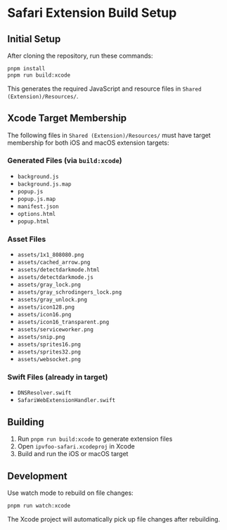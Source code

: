 # Safari Extension Build Setup

## Initial Setup

After cloning the repository, run these commands:

```bash
pnpm install
pnpm run build:xcode
```

This generates the required JavaScript and resource files in `Shared (Extension)/Resources/`.

## Xcode Target Membership

The following files in `Shared (Extension)/Resources/` must have target membership for both iOS and macOS extension targets:

### Generated Files (via `build:xcode`)
- `background.js`
- `background.js.map`
- `popup.js`
- `popup.js.map`
- `manifest.json`
- `options.html`
- `popup.html`

### Asset Files
- `assets/1x1_808080.png`
- `assets/cached_arrow.png`
- `assets/detectdarkmode.html`
- `assets/detectdarkmode.js`
- `assets/gray_lock.png`
- `assets/gray_schrodingers_lock.png`
- `assets/gray_unlock.png`
- `assets/icon128.png`
- `assets/icon16.png`
- `assets/icon16_transparent.png`
- `assets/serviceworker.png`
- `assets/snip.png`
- `assets/sprites16.png`
- `assets/sprites32.png`
- `assets/websocket.png`

### Swift Files (already in target)
- `DNSResolver.swift`
- `SafariWebExtensionHandler.swift`

## Building

1. Run `pnpm run build:xcode` to generate extension files
2. Open `ipvfoo-safari.xcodeproj` in Xcode
3. Build and run the iOS or macOS target

## Development

Use watch mode to rebuild on file changes:

```bash
pnpm run watch:xcode
```

The Xcode project will automatically pick up file changes after rebuilding.

